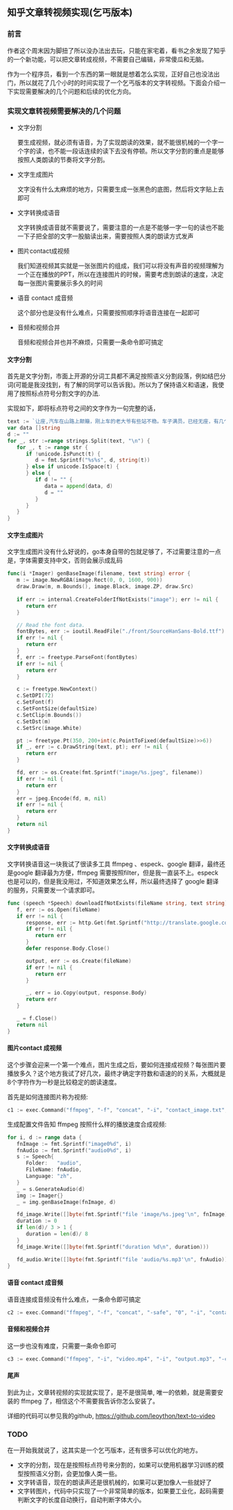 ## 知乎文章转视频实现(乞丐版本)

### 前言

作者这个周末因为脚扭了所以没办法出去玩，只能在家宅着，看书之余发现了知乎的一个新功能，可以把文章转成视频，不需要自己编辑，非常傻瓜和无脑。

作为一个程序员，看到一个东西的第一眼就是想着怎么实现，正好自己也没法出门，所以就花了几个小时的时间实现了一个乞丐版本的文字转视频。下面会介绍一下实现需要解决的几个问题和后续的优化方向。

### 实现文章转视频需要解决的几个问题

- 文字分割

  要生成视频，就必须有语音，为了实现朗读的效果，就不能很机械的一个字一个字的读，也不能一段话连续的读下去没有停顿。所以文字分割的重点是能够按照人类朗读的节奏将文字分割。

- 文字生成图片

  文字没有什么太麻烦的地方，只需要生成一张黑色的底图，然后将文字贴上去即可

- 文字转换成语音

  文字转换成语音就不需要说了，需要注意的一点是不能够一字一句的读也不能一下子把全部的文字一股脑读出来，需要按照人类的朗读方式发声

- 图片contact成视频

  我们知道视频其实就是一张张图片的组成，我们可以将没有声音的视频理解为一个正在播放的PPT，所以在连接图片的时候，需要考虑到朗读的速度，决定每一张图片需要展示多久的时间

- 语音 contact 成音频

  这个部分也是没有什么难点，只需要按照顺序将语音连接在一起即可

- 音频和视频合并

  音频和视频合并也并不麻烦，只需要一条命令即可搞定

#### 文字分割

首先是文字分割，市面上开源的分词工具都不满足按照语义分割段落，例如结巴分词(可能是我没找到，有了解的同学可以告诉我)。所以为了保持语义和语速，我使用了按照标点符号分割文字的办法.

实现如下，即将标点符号之间的文字作为一句完整的话，

```go
text := `让座,汽车在山路上颠簸，刚上车的老大爷有些站不稳。车子满员，已经无座，有几个多余的乘客站在廊道里忍受着游来荡去地颠簸。穿黄色T恤衫的小伙子骂一句：“他妈的，刚修的水泥路没几年坏成这样,都他妈只知道偷工减料赚钱了”老大爷手紧紧抓着横杠身子游来荡去。天气有些闷热。老人家浑身散发出一股熏人的汗酸臭和泥涩味儿。`
var data []string
d := ""
for _, str :=range strings.Split(text, "\n") {
   for _, t := range str {
      if !unicode.IsPunct(t) {
         d = fmt.Sprintf("%s%s", d, string(t))
      } else if unicode.IsSpace(t) {
      } else {
         if d != "" {
            data = append(data, d)
            d = ""
         }
      }
   }
}
```

#### 文字生成图片

文字生成图片没有什么好说的，go本身自带的包就足够了，不过需要注意的一点是，字体需要支持中文，否则会展示成乱码

```go
func(i *Imager) genBaseImage(filename, text string) error {
   m := image.NewRGBA(image.Rect(0, 0, 1600, 900))
   draw.Draw(m, m.Bounds(), image.Black, image.ZP, draw.Src)
   
   if err := internal.CreateFolderIfNotExists("image"); err != nil {
      return err
   }

   // Read the font data.
   fontBytes, err := ioutil.ReadFile("./front/SourceHanSans-Bold.ttf")
   if err != nil {
      return err
   }
   f, err := freetype.ParseFont(fontBytes)
   if err != nil {
      return err
   }

   c := freetype.NewContext()
   c.SetDPI(72)
   c.SetFont(f)
   c.SetFontSize(defaultSize)
   c.SetClip(m.Bounds())
   c.SetDst(m)
   c.SetSrc(image.White)

   pt := freetype.Pt(350, 200+int(c.PointToFixed(defaultSize)>>6))
   if _, err := c.DrawString(text, pt); err != nil {
      return err
   }

   fd, err := os.Create(fmt.Sprintf("image/%s.jpeg", filename))
   if err != nil {
      return err
   }
   err = jpeg.Encode(fd, m, nil)
   if err != nil {
      return err
   }
   return nil
}
```

#### 文字转换成语音

文字转换语音这一块我试了很读多工具 ffmpeg 、especk、google 翻译，最终还是google 翻译最为方便，ffmpeg 需要按照filter，但是我一直装不上。especk 也是可以的，但是我没用过，不知道效果怎么样，所以最终选择了 google 翻译 的服务，只需要发一个请求即可。

```go
func (speech *Speech) downloadIfNotExists(fileName string, text string) error {
   f, err := os.Open(fileName)
   if err != nil {
      response, err := http.Get(fmt.Sprintf("http://translate.google.com/translate_tts?ie=UTF-8&total=1&idx=0&textlen=32&client=tw-ob&q=%s&tl=%s", url.QueryEscape(text), speech.Language))
      if err != nil {
         return err
      }
      defer response.Body.Close()

      output, err := os.Create(fileName)
      if err != nil {
         return err
      }

      _, err = io.Copy(output, response.Body)
      return err
   }

   _ = f.Close()
   return nil
}
```

#### 图片contact 成视频

这个步骤会迎来一个第一个难点，图片生成之后，要如何连接成视频？每张图片要播放多久？这个地方我试了好几次，最终才确定字符数和语速的的关系，大概就是 8个字符作为一秒是比较稳定的朗读速度。

首先是如何连接图片称为视频:

```go
c1 := exec.Command("ffmpeg", "-f", "concat", "-i", "contact_image.txt", "-vsync", "vfr", "-pix_fmt", "yuv420p", "video.mp4")
```

生成配置文件告知 ffmpeg 按照什么样的播放速度合成视频:

```go
for i, d := range data {
   fnImage := fmt.Sprintf("image0%d", i)
   fnAudio := fmt.Sprintf("audio0%d", i)
   s := Speech{
      Folder:   "audio",
      FileName: fnAudio,
      Language: "zh",
   }
   _ = s.GenerateAudio(d)
   img := Imager{}
   _ = img.genBaseImage(fnImage, d)

   fd_image.Write([]byte(fmt.Sprintf("file 'image/%s.jpeg'\n", fnImage)))
   duration := 0
   if len(d)/ 3 > 1 {
      duration = len(d)/ 8
   }
   fd_image.Write([]byte(fmt.Sprintf("duration %d\n", duration)))

   fd_audio.Write([]byte(fmt.Sprintf("file 'audio/%s.mp3'\n", fnAudio)))
}

```

#### 语音 contact 成音频

语音连接成音频没有什么难点，一条命令即可搞定

```go
c2 := exec.Command("ffmpeg", "-f", "concat", "-safe", "0", "-i", "contact_audio.txt", "-c", "copy", "output.mp3")

```

#### 音频和视频合并

这一步也没有难度，只需要一条命令即可

```go
c3 := exec.Command("ffmpeg", "-i", "video.mp4", "-i", "output.mp3", "-c:v", "copy", "-c:a", "aac", "output.mp4")
```

#### 尾声

到此为止，文章转视频的实现就实现了，是不是很简单, 唯一的依赖，就是需要安装的 ffmpeg 了，相信这个不需要我告诉你怎么安装了。

详细的代码可以参见我的github,  https://github.com/leoython/text-to-video

### TODO

在一开始我就说了，这其实是一个乞丐版本，还有很多可以优化的地方。

- 文字的分割，现在是按照标点符号来分割的，如果可以使用机器学习训练的模型按照语义分割，会更加像人类一些。
- 文字转语音，现在的朗读声还是很机械的，如果可以更加像人一些就好了
- 文字转图片，代码中只实现了一个非常简单的版本，如果要工业化，起码需要判断文字的长度自动换行，自动判断字体大小。

